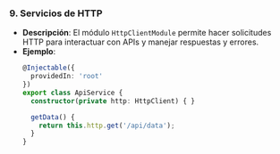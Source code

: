 ### 9. **Servicios de HTTP**

- **Descripción**: El módulo `HttpClientModule` permite hacer solicitudes HTTP para interactuar con APIs y manejar respuestas y errores.
- **Ejemplo**:
  ```typescript
  @Injectable({
    providedIn: 'root'
  })
  export class ApiService {
    constructor(private http: HttpClient) { }

    getData() {
      return this.http.get('/api/data');
    }
  }
  ```
